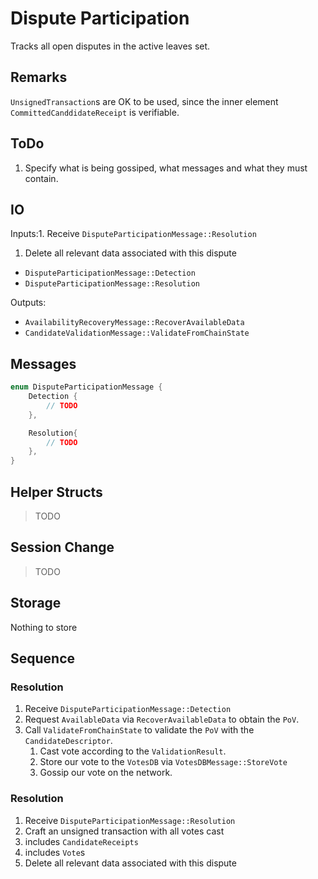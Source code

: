# Dispute Participation

Tracks all open disputes in the active leaves set.

## Remarks

`UnsignedTransaction`s are OK to be used, since the inner
element `CommittedCanddidateReceipt` is verifiable.

## ToDo

1. Specify what is being gossiped, what messages and what they must contain.

## IO

Inputs:1. Receive `DisputeParticipationMessage::Resolution`
1. Delete all relevant data associated with this dispute


* `DisputeParticipationMessage::Detection`
* `DisputeParticipationMessage::Resolution`

Outputs:

* `AvailabilityRecoveryMessage::RecoverAvailableData`
* `CandidateValidationMessage::ValidateFromChainState`

## Messages

```rust
enum DisputeParticipationMessage {
    Detection {
        // TODO
    },

    Resolution{
        // TODO
    },
}
```

## Helper Structs

> TODO

## Session Change

> TODO

## Storage

Nothing to store

## Sequence

### Resolution

1. Receive `DisputeParticipationMessage::Detection`
1. Request `AvailableData` via `RecoverAvailableData` to obtain the `PoV`.
1. Call `ValidateFromChainState` to validate the `PoV` with the `CandidateDescriptor`.
    1. Cast vote according to the `ValidationResult`.
    1. Store our vote to the `VotesDB` via `VotesDBMessage::StoreVote`
    1. Gossip our vote on the network.

### Resolution

1. Receive `DisputeParticipationMessage::Resolution`
1. Craft an unsigned transaction with all votes cast
  1. includes `CandidateReceipts`
  1. includes `Vote`s
1. Delete all relevant data associated with this dispute
